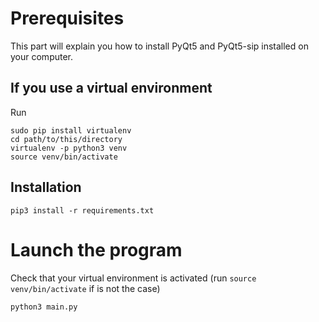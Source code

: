 # Prerequisites

This part will explain you how to install PyQt5 and PyQt5-sip installed on your computer.

## If you use a virtual environment

Run

```
sudo pip install virtualenv
cd path/to/this/directory
virtualenv -p python3 venv
source venv/bin/activate
```

## Installation

`pip3 install -r requirements.txt`

# Launch the program

Check that your virtual environment is activated (run `source venv/bin/activate` if is not the case)

`python3 main.py`
